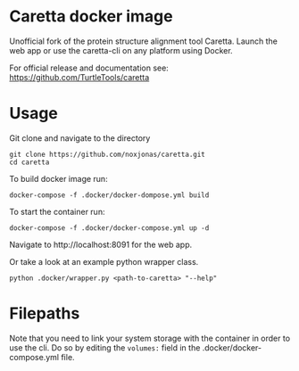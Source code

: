 # Caretta docker image

Unofficial fork of the protein structure alignment tool Caretta.
Launch the web app or use the caretta-cli on any platform using Docker.

For official release and documentation see: https://github.com/TurtleTools/caretta



# Usage

Git clone and navigate to the directory

```commandline
git clone https://github.com/noxjonas/caretta.git
cd caretta
```

To build docker image run:
```commandline
docker-compose -f .docker/docker-dompose.yml build
```

To start the container run:
```commandline
docker-compose -f .docker/docker-compose.yml up -d
```

Navigate to http://localhost:8091 for the web app.

Or take a look at an example python wrapper class.
```commandline
python .docker/wrapper.py <path-to-caretta> "--help"
```

# Filepaths
Note that you need to link your system storage with the container in order to use the cli.
Do so by editing the `volumes:` field in the .docker/docker-compose.yml file.
